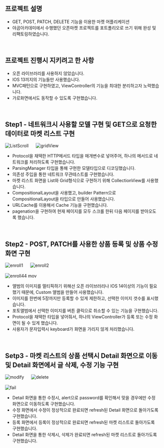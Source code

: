 ## 프로젝트 설명
* GET, POST, PATCH, DELETE 기능을 이용한 마켓 어플리케이션
* 야곰아카데미에서 수행했던 오픈마켓 프로젝트를 포트폴리오로 쓰기 위해 완성 및 리팩토링하였습니다.
<br/>
  
## 프로젝트 진행시 지키려고 한 사항
* 오픈 라이브러리를 사용하지 않았습니다.
* IOS 13끼지의 기능들만 사용했습니다.
* MVC패턴으로 구현하였고, ViewController의 기능을 최대한 분리하고자 노력했습니다.
* 가로화면에서도 동작할 수 있도록 구현했습니다.
<br/>

## Step1 - 네트워크시 사용할 모델 구현 및 GET으로 요청한 데이터로 마켓 리스트 구현
![ListScroll](https://user-images.githubusercontent.com/84059338/152946778-5e47b1a7-b54a-47cf-b727-de5a0598f2e6.gif)
&nbsp;&nbsp;&nbsp;&nbsp;
![gridView](https://user-images.githubusercontent.com/84059338/152945029-d59fcbcb-da01-4bfb-8c0e-ba969c63ae56.png)

* Protocol을 채택한 HTTP메서드 타입을 매개변수로 넣어주어, 하나의 메서드로 네트워크를 처리하도록 구현했습니다.
* ParsingManager 타입을 통해 구현한 모델타입으로 디코딩했습니다.
* 의존성 주입을 통한 네트워크 무관테스트를 구현했습니다.
* 마켓 리스트 화면을 List와 Grid형식으로 구현하기 위해 CollectionView를 사용했습니다.
* CompositionalLayout을 사용했고, builder Pattern으로 CompositionalLayout을 타입으로 만들어 사용했습니다.
* URLCache를 이용해서 Cache 기능을 구현했습니다.
* pagenation을 구현하여 현재 페이지를 모두 스크롤 한뒤 다음 페이지를 받아오도록 했습니다.
<br/>

## Step2 - POST, PATCH를 사용한 상품 등록 및 상품 수정 화면 구현
![enroll1](https://user-images.githubusercontent.com/84059338/152953424-d6fcbc3d-49c9-4b7e-8067-5de7dd5e8805.gif)
&nbsp;&nbsp;&nbsp;&nbsp;
![enroll2](https://user-images.githubusercontent.com/84059338/152956453-3937c331-f2d9-4d81-ba14-1be23c66275e.gif)   
<br/>
![enroll44 mov](https://user-images.githubusercontent.com/84059338/152967287-5ecf6eca-0e6f-4ef0-ab34-8642e73e4a60.gif)

* 앨범의 이미지를 멀티픽하기 위해선 오픈 라이브러리나 IOS 14이상의 기능이 필요했기 때문에, Custom 앨범을 만들어 사용했습니다.
* 이미지를 한번에 5장까지만 등록할 수 있게 제한하고, 선택한 이미지 갯수를 표시했습니다.
* 포토앨범에서 선택한 이미지를 버튼 클릭으로 취소할 수 있는 기능을 구현했습니다.
* Protocol을 채택한 타입을 넣어줘서, 하나의 ViewController가 등록 또는 수정 화면이 될 수 있게 했습니다.
* 사용자가 문자입력시 keyboard가 화면을 가리지 않게 처리했습니다.
<br/>

## Setp3 - 마켓 리스트의 상품 선택시 Detail 화면으로 이동 및 Detail 화면에서 글 삭제, 수정 기능 구현
![modify](https://user-images.githubusercontent.com/84059338/152961580-ddce95f5-67ef-445a-aa5c-d4cf22e213a3.gif)
&nbsp;&nbsp;&nbsp;&nbsp;
![delete](https://user-images.githubusercontent.com/84059338/152969298-c68c3cab-1269-4b62-9e57-91afdee28cf9.gif)  
<br/>
![fail](https://user-images.githubusercontent.com/84059338/152968990-ff170e6f-7828-41ea-8c8d-e6c1d09ec0a0.gif)

* Detail 화면을 통한 수정시, alert으로 password를 확인해서 맞을 경우에만 수정 화면으로 이동하도록 구현했습니다.
* 수정 화면에서 수정이 정상적으로 완료되면 refresh된 Detail 화면으로 돌아가도록 구현했습니다.
* 등록 화면에서 등록이 정상적으로 완료되면 refresh된 마켓 리스트로 돌아가도록 구현했습니다.
* Detail 화면을 통한 삭제시, 삭제가 완료되면 refresh된 마켓 리스트로 돌아가도록 구현했습니다.
<br/>


